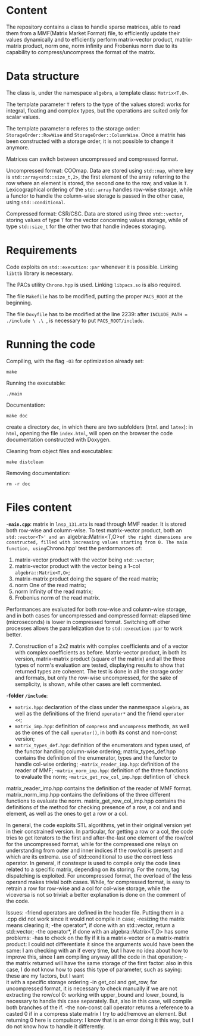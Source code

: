 # Content
The repository contains a class to handle sparse matrices, able to read them from a MMF(Matrix Market Format) file, to efficiently update their values dynamically and to efficiently perform matrix-vector product, matrix-matrix product, norm one, norm infinity and Frobenius norm due to its capability to compress/uncompress the format of the matrix.

# Data structure
The class is, under the namespace `algebra`, a template class: `Matrix<T,O>`.

The template parameter `T` refers to the type of the values stored: works for integral, floating and complex types, but the operations are suited only for scalar values.

The template parameter `O` referes to the storage order: `StorageOrder::RowWise` and `StorageOrder::ColumnWise`. Once a matrix has been constructed with a storage order, it is not possible to change it anymore.

Matrices can switch between uncompressed and compressed format.

Uncompressed format: COOmap. Data are stored using `std::map`, where key is `std::array<std::size_t,2>`, the first element of the array referring to the row where an element is stored, the second one to the row, and value is `T`. Lexicographical ordering of the `std::array` handles row-wise storage, while a functor to handle the column-wise storage is passed in the other case, using `std::conditional`.

Compressed format: CSR/CSC. Data are stored using three `std::vector`, storing values of type `T` for the vector concerning values storage, while of type `std::size_t` for the other two that handle indeces storaging.

# Requirements 
Code exploits on `std::execution::par` whenever it is possible. Linking `libttb` library is necessary.

The PACs utility `Chrono.hpp` is used. Linking `libpacs.so` is also required.

The file `Makefile` has to be modified, putting the proper `PACS_ROOT` at the beginning.

The file `Doxyfile` has to be modified at the line 2239: after `INCLUDE_PATH = ./include \ .\ `, is necessary to put `PACS_ROOT/include`.

# Running the code

Compiling, with the flag `-O3` for optimization already set:
~~~
make
~~~

Running the executable:
~~~
./main
~~~

Documentation: 
~~~
make doc
~~~
create a directory `doc`, in which there are two subfolders (`html` and `latex`): in `html`, opening the file `index.html`, will open on the browser the code documentation constructed with Doxygen.

Cleaning from object files and executables:
~~~
make distclean
~~~

Removing documentation:
~~~
rm -r doc
~~~

# Files content
-**`main.cpp`**: matrix in `lnsp_131.mtx` is read through MMF reader. It is stored both row-wise and column-wise. To test matrix-vector product, both an `std::vector<T>' and an `algebra::Matrix<T,O>` of the right dimensions are constructed, filled with increasing values starting from 0.
The main function, using `Chrono.hpp' test the perdormances of:
1. matrix-vector product with the vector being `std::vector`;
2. matrix-vector product with the vector being a 1-col `algebra::Matrix<T,O>`;
3. matrix-matrix product doing the square of the read matrix;
4. norm One of the read matrix;
5. norm Infinity of the read matrix;
6. Frobenius norm of the read matrix.

Performances are evaluated for both row-wise and column-wise storage, and in both cases for uncompressed and compressed format: elapsed time (microseconds) is lower in compressed format.
Switching off other processes allows the parallelization due to `std::execution::par` to work better.

7. Construction of a 2x2 matrix with complex coefficients and of a vector with complex coefficients as before. Matrix-vector product, in both its version, matrix-matrix product (square of the matrix) and all the three types of norm's evaluation are tested, displaying results to show that returned types are coherent. The test is done in all the storage order and formats, but only the row-wise uncompressed, for the sake of semplicity, is shown, while other cases are left commented.

-**folder `/include`**:
- `matrix.hpp`: declaration of the class under the nanmespace `algebra`, as well as the definitions of the friend `operator*` and the friend `operator <<`;
- `matrix_imp.hpp`: definition of `compress` and `uncompress` methods, as well as the ones of the call `operator()`, in both its const and non-const version;
- `matrix_types_def.hpp`: definition of the enumerators and types used, of the functor handling column-wise ordering;
matrix_types_def.hpp contains the definition of the enumerator, types and the functor to handle col-wise ordering;
-`matrix_reader_imp.hpp`: definition of the reader of MMF;
-`matrix_norm_imp.hpp`: definition of the three functions to evaluate the norm;
-`matrix_get_row_col_imp.hpp`: defintion of `check
					
matrix_reader_imp.hpp contains the definition of the reader of MMF format.
matrix_norm_imp.hpp contains the definitions of the three different functions to evaluate the norm.
matrix_get_row_col_imp.hpp contains the definitions of the method for checking presence of a row, a col and and element, as well as the ones to get a row or a col.

In general, the code exploits STL algorithms, yet in their original version yet in their constrained version.
In particular, for getting a row or a col, the code tries to get iterators to the first and after-the-last one element of the row/col for the uncompressed format, while for the compressed one relays on understanding from outer and inner indices if the row/col is present and which are its extrema. 
use of std::conditional to use the correct less operator.
					In general, if constexpr is used to compile only the code lines related to a specific matrix, depending on its storing. For the norm, tag dispatching is exploited.
For uncompressed format, the overload of the less operand makes trivial both cases.
While, for compressed format, is easy to retrain a row for row-wise and a col for col-wise storage, while the viceversa is not so trivial: a better explanation is done on the comment of the code.

Issues:
-friend operators are defined in the header file. Putting them in a .cpp did not work since it would not compile in case;
-resizing the matrix means clearing it;
-the operator*, if done with an std::vector, return a std::vector;
-the operator*, if done with an algebra::Matrix<T,O> has some problems:
			-has to check on the fly if it is a matrix-vector or a matrix-matrix product: I could not differentiate it since the arguments would have been the same: I am checking with an if every 				  time, but I have no idea about how to improve this, since I am compiling anyway all the code in that operation;
			-the matrix returned will have the same storage of the first factor: also in this case, I do not know how to pass this type of parameter, such as saying: these are my factors, but I want 				
			 it with a specific storage ordering
-in get_col and get_row, for uncompressed format, it is necessary to check manually if we are not extracting the row/col 0: working with upper_bound and lower_bound, is necessary to handle this case separately. But, also in this case, will compile both branches of the if.
-the non-const call operator returns a reference to a casted 0 if in a compress state matrix I try to add/remove an element. But returning 0 here is compulsory: I know that is an error doing it this way, but I do not know how to handle it differently.
